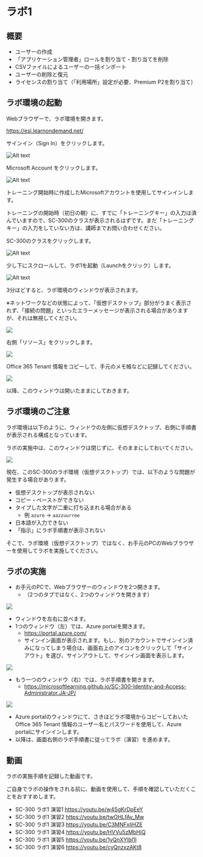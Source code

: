 # ラボ1

## 概要

- ユーザーの作成
- 「アプリケーション管理者」ロールを割り当て・割り当てを削除
- CSVファイルによるユーザーの一括インポート
- ユーザーの削除と復元
- ライセンスの割り当て（「利用場所」設定が必要、Premium P2を割り当て）

## ラボ環境の起動

Webブラウザーで、ラボ環境を開きます。

https://esi.learnondemand.net/

サインイン（Sign In）をクリックします。

![Alt text](image-2.png)

Microsoft Account をクリックします。

![Alt text](image-3.png)

トレーニング開始時に作成したMicrosoftアカウントを使用してサインインします。

トレーニングの開始時（初日の朝）に、すでに「トレーニングキー」の入力は済んでいますので、SC-300のクラスが表示されるはずです。まだ「トレーニングキー」の入力をしていない方は、講師までお問い合わせください。

SC-300のクラスをクリックします。

![Alt text](image-4.png)

少し下にスクロールして、ラボ1を起動（Launchをクリック）します。

![Alt text](image-5.png)

3分ほどすると、ラボ環境のウィンドウが表示されます。

※ネットワークなどの状態によって、「仮想デスクトップ」部分がうまく表示されず、「接続の問題」といったエラーメッセージが表示される場合がありますが、それは無視してください。

![](images/ss-2023-06-13-09-41-02.png)

右側「リソース」をクリックします。

![](images/ss-2023-06-13-09-30-11.png)

Office 365 Tenant 情報をコピーして、手元のメモ帳などに記録してください。

![](images/ss-2023-06-13-09-31-11.png)

以降、このウィンドウは開いたままにしておきます。

## ラボ環境のご注意

ラボ環境は以下のように、ウィンドウの左側に仮想デスクトップ、右側に手順書が表示される構成となっています。

ラボの実施中は、このウィンドウは閉じずに、そのままにしておいてください。

![](images/ss-2023-06-13-09-41-02.png)

現在、このSC-300のラボ環境（仮想デスクトップ）では、以下のような問題が発生する場合があります。

- 仮想デスクトップが表示されない
- コピー・ペーストができない
- タイプした文字が二重に打ち込まれる場合がある
  - 例 `azure` → `aazzuurree`
- 日本語が入力できない
- 「指示」にラボ手順書が表示されない

そこで、ラボ環境（仮想デスクトップ）ではなく、お手元のPCのWebブラウザーを使用してラボを実施してください。

## ラボの実施

- お手元のPCで、Webブラウザーのウィンドウを2つ開きます。
  - （2つのタブではなく、2つのウィンドウを開きます）

![](images/ss-2023-06-13-09-44-24.png)

- ウィンドウを左右に並べます。
- 1つのウィンドウ（左）では、Azure portalを開きます。
  - https://portal.azure.com/
  - サインイン画面が表示されます。もし、別のアカウントでサインイン済みになってしまう場合は、画面右上のアイコンをクリックして「サインアウト」を選び、サインアウトして、サインイン画面を表示します。

![](images/ss-2023-06-13-09-51-51.png)

- もう一つのウィンドウ（右）では、ラボ手順書を開きます。
  - https://microsoftlearning.github.io/SC-300-Identity-and-Access-Administrator.JA-JP/

![](images/ss-2023-06-13-09-48-34.png)

- Azure portalのウィンドウにて、さきほどラボ環境からコピーしておいたOffice 365 Tenant 情報のユーザー名とパスワードを使用して、Azure portalにサインインします。
- 以降は、画面右側のラボ手順書に従ってラボ（演習）を進めます。

## 動画

ラボの実施手順を記録した動画です。

ご自身でラボの操作をされる前に、動画を使用して、手順を確認していただくことをおすすめします。

- SC-300 ラボ1 演習1 https://youtu.be/w4SgKrDpEeY
- SC-300 ラボ1 演習2 https://youtu.be/twOHLfAy_Mw
- SC-300 ラボ1 演習3 https://youtu.be/C3MNFxliHZE
- SC-300 ラボ1 演習4 https://youtu.be/HVVu5zMbHiQ
- SC-300 ラボ1 演習5 https://youtu.be/1yQnXYlbI1I
- SC-300 ラボ1 演習6 https://youtu.be/cyQnzxzAKt8
